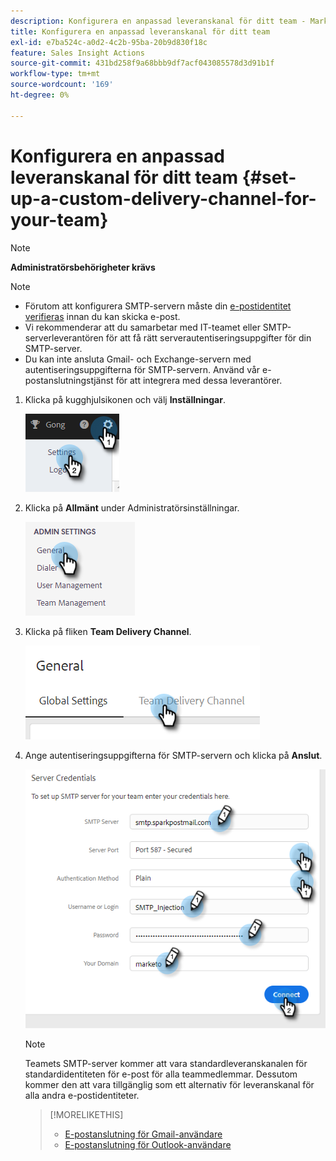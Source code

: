 ```yaml
---
description: Konfigurera en anpassad leveranskanal för ditt team - Marketo Docs - produktdokumentation
title: Konfigurera en anpassad leveranskanal för ditt team
exl-id: e7ba524c-a0d2-4c2b-95ba-20b9d830f18c
feature: Sales Insight Actions
source-git-commit: 431bd258f9a68bbb9df7acf043085578d3d91b1f
workflow-type: tm+mt
source-wordcount: '169'
ht-degree: 0%

---
```


# Konfigurera en anpassad leveranskanal för ditt team {#set-up-a-custom-delivery-channel-for-your-team}

>[!NOTE]
>
>**Administratörsbehörigheter krävs**

>[!NOTE]
>
>* Förutom att konfigurera SMTP-servern måste din [e-postidentitet verifieras](/help/marketo/product-docs/marketo-sales-insight/actions/getting-started/email-settings/verify-your-email.md) innan du kan skicka e-post.
>* Vi rekommenderar att du samarbetar med IT-teamet eller SMTP-serverleverantören för att få rätt serverautentiseringsuppgifter för din SMTP-server.
>* Du kan inte ansluta Gmail- och Exchange-servern med autentiseringsuppgifterna för SMTP-servern. Använd vår e-postanslutningstjänst för att integrera med dessa leverantörer.

1. Klicka på kugghjulsikonen och välj **Inställningar**.

   ![](assets/set-up-a-custom-delivery-channel-for-your-team-1.png)

1. Klicka på **Allmänt** under Administratörsinställningar.

   ![](assets/set-up-a-custom-delivery-channel-for-your-team-2.png)

1. Klicka på fliken **Team Delivery Channel**.

   ![](assets/set-up-a-custom-delivery-channel-for-your-team-3.png)

1. Ange autentiseringsuppgifterna för SMTP-servern och klicka på **Anslut**.

   ![](assets/set-up-a-custom-delivery-channel-for-your-team-4.png)

   >[!NOTE]
   >
   >Teamets SMTP-server kommer att vara standardleveranskanalen för standardidentiteten för e-post för alla teammedlemmar. Dessutom kommer den att vara tillgänglig som ett alternativ för leveranskanal för alla andra e-postidentiteter.

   >[!MORELIKETHIS]
   >
   >* [E-postanslutning för Gmail-användare](/help/marketo/product-docs/marketo-sales-connect/email-plugins/gmail/email-connection-for-gmail-users.md)
   >* [E-postanslutning för Outlook-användare](/help/marketo/product-docs/marketo-sales-connect/email-plugins/msc-for-outlook/email-connection-for-outlook-users.md)
